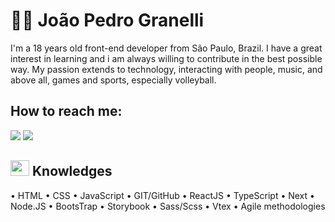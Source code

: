 # 👨‍💻 João Pedro Granelli

I'm a 18 years old front-end developer from São Paulo, Brazil. I have a great interest in learning and i am always willing to contribute in the best possible way. My passion extends to technology, interacting with people, music, and above all, games and sports, especially volleyball.

## How to reach me:

<a href = "mailto:joao.granelli123@gmail.com"><img loading="lazy" src="https://img.shields.io/badge/Gmail-D14836?style=for-the-badge&logo=gmail&logoColor=white" target="_blank"></a>
<a href= "https://www.linkedin.com/in/joao-pedro-granelli/" target="_blank"><img loading="lazy" src="https://img.shields.io/badge/-LinkedIn-%230077B5?style=for-the-badge&logo=linkedin&logoColor=white" target="_blank"></a>   

## <img loading="lazy" src="https://cdn.jsdelivr.net/gh/devicons/devicon/icons/git/git-original.svg" width="30" height="25"/> Knowledges 


• HTML
• CSS
• JavaScript
• GIT/GitHub
• ReactJS
• TypeScript
• Next
• Node.JS
• BootsTrap
• Storybook
• Sass/Scss
• Vtex
• Agile methodologies
